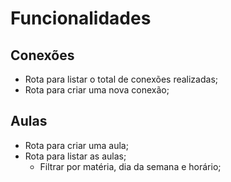 # Funcionalidades

## Conexões

 - Rota para listar o total de conexões realizadas;
 - Rota para criar uma nova conexão;

## Aulas

 - Rota para criar uma aula;
 - Rota para listar as aulas;
    - Filtrar por matéria, dia da semana e horário;
